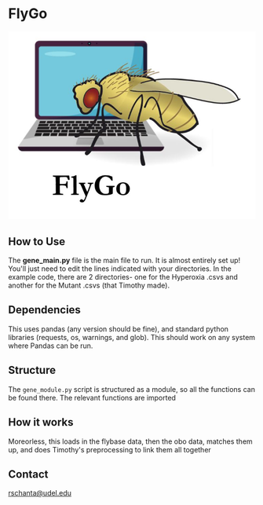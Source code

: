 # FlyGo
![Alt text](logo.png)
## How to Use
The **gene_main.py** file is the main file to run. It is almost entirely set up! You'll just need to 
edit the lines indicated with your directories. In the example code, there are 2 directories- one
for the Hyperoxia .csvs and another for the Mutant .csvs (that Timothy made). 

## Dependencies
This uses pandas (any version should be fine), and standard python libraries (requests, os, warnings, and glob). This
should work on any system where Pandas can be run.

## Structure
The `gene_module.py` script is structured as a module, so all the functions can be found there. The relevant functions
are imported 

## How it works
Moreorless, this loads in the flybase data, then the obo data, matches them up, and does Timothy's preprocessing to link
them all together

## Contact
rschanta@udel.edu